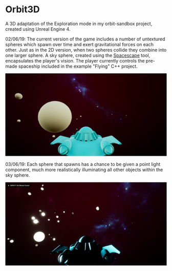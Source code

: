 # Orbit3D
A 3D adaptation of the Exploration mode in my orbit-sandbox project, created using Unreal Engine 4.


02/06/19: The current version of the game includes a number of untextured spheres which spawn over time and exert gravitational forces on each other. Just as in the 2D version, when two spheres collide they combine into one larger sphere. A sky sphere, created using the [Spacescape](http://alexcpeterson.com/spacescape/) tool, encapsulates the player's vision. The player currently controls the pre-made spaceship included in the example "Flying" C++ project.

![Basic Gravity And Collisions](Screenshots/BasicGravityAndCollisions3.png)


03/06/19: Each sphere that spawns has a chance to be given a point light component, much more realistically illuminating all other objects within the sky sphere.

![Point Lights](Screenshots/PointLights.png)